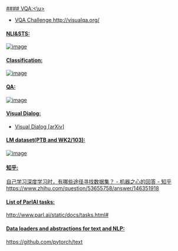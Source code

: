 <u>#### VQA:<\u>
- VQA Challenge http://visualqa.org/  

#### NLI&STS:
![image](https://github.com/jfu790900173/datasets/blob/master/NLITaskAndSTSTask.png)

#### Classification:
![image](https://github.com/jfu790900173/datasets/blob/master/ClassificationTasks.png)

#### QA:
![image](https://github.com/jfu790900173/datasets/blob/master/QA%20dataset.png)

#### Visual Dialog:
- Visual Dialog [[arXiv](https://arxiv.org/abs/1611.08669)]

#### LM dataset(PTB and WK2/103):  
![image](https://github.com/jfu790900173/datasets/blob/master/LM%20dataset(PTB%20and%20WK2:103).png)

#### 知乎:
自己学习深度学习时，有哪些途径寻找数据集？ - 机器之心的回答 - 知乎
https://www.zhihu.com/question/53655758/answer/146351918

#### List of ParlAI tasks: 
http://www.parl.ai/static/docs/tasks.html#

#### Data loaders and abstractions for text and NLP: 
https://github.com/pytorch/text
